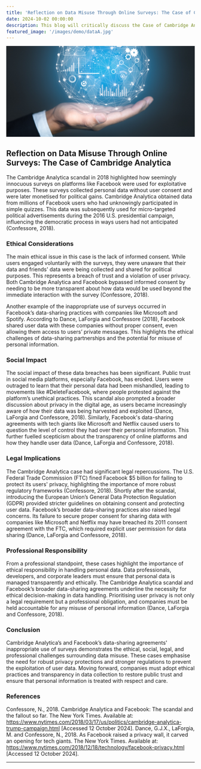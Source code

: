 ```yaml
---
title: 'Reflection on Data Misuse Through Online Surveys: The Case of Cambridge Analytica'
date: 2024-10-02 00:00:00
description: This blog will critically discuss the Case of Cambridge Analytica
featured_image: '/images/demo/dataA.jpg'
---
```


![](/images/demo/dataA.jpg)

## Reflection on Data Misuse Through Online Surveys: The Case of Cambridge Analytica

The Cambridge Analytica scandal in 2018 highlighted how seemingly innocuous surveys on platforms like Facebook were used for exploitative purposes. These surveys collected personal data without user consent and were later monetised for political gains. Cambridge Analytica obtained data from millions of Facebook users who had unknowingly participated in simple quizzes. This data was subsequently used for micro-targeted political advertisements during the 2016 U.S. presidential campaign, influencing the democratic process in ways users had not anticipated (Confessore, 2018).

### Ethical Considerations
The main ethical issue in this case is the lack of informed consent. While users engaged voluntarily with the surveys, they were unaware that their data and friends' data were being collected and shared for political purposes. This represents a breach of trust and a violation of user privacy. Both Cambridge Analytica and Facebook bypassed informed consent by needing to be more transparent about how data would be used beyond the immediate interaction with the survey (Confessore, 2018).

Another example of the inappropriate use of surveys occurred in Facebook’s data-sharing practices with companies like Microsoft and Spotify. According to Dance, LaForgia and Confessore (2018), Facebook shared user data with these companies without proper consent, even allowing them access to users’ private messages. This highlights the ethical challenges of data-sharing partnerships and the potential for misuse of personal information.

### Social Impact
The social impact of these data breaches has been significant. Public trust in social media platforms, especially Facebook, has eroded. Users were outraged to learn that their personal data had been mishandled, leading to movements like #DeleteFacebook, where people protested against the platform’s unethical practices. This scandal also prompted a broader discussion about privacy in the digital age, as users became increasingly aware of how their data was being harvested and exploited (Dance, LaForgia and Confessore, 2018).
Similarly, Facebook's data-sharing agreements with tech giants like Microsoft and Netflix caused users to question the level of control they had over their personal information. This further fuelled scepticism about the transparency of online platforms and how they handle user data (Dance, LaForgia and Confessore, 2018).

### Legal Implications
The Cambridge Analytica case had significant legal repercussions. The U.S. Federal Trade Commission (FTC) fined Facebook $5 billion for failing to protect its users' privacy, highlighting the importance of more robust regulatory frameworks (Confessore, 2018). Shortly after the scandal, introducing the European Union’s General Data Protection Regulation (GDPR) provided stricter guidelines on obtaining consent and protecting user data.
Facebook’s broader data-sharing practices also raised legal concerns. Its failure to secure proper consent for sharing data with companies like Microsoft and Netflix may have breached its 2011 consent agreement with the FTC, which required explicit user permission for data sharing (Dance, LaForgia and Confessore, 2018).

### Professional Responsibility
From a professional standpoint, these cases highlight the importance of ethical responsibility in handling personal data. Data professionals, developers, and corporate leaders must ensure that personal data is managed transparently and ethically. The Cambridge Analytica scandal and Facebook’s broader data-sharing agreements underline the necessity for ethical decision-making in data handling. Prioritising user privacy is not only a legal requirement but a professional obligation, and companies must be held accountable for any misuse of personal information (Dance, LaForgia and Confessore, 2018).

### Conclusion
Cambridge Analytica’s and Facebook’s data-sharing agreements' inappropriate use of surveys demonstrates the ethical, social, legal, and professional challenges surrounding data misuse. These cases emphasise the need for robust privacy protections and stronger regulations to prevent the exploitation of user data. Moving forward, companies must adopt ethical practices and transparency in data collection to restore public trust and ensure that personal information is treated with respect and care.
 
### References
Confessore, N., 2018. Cambridge Analytica and Facebook: The scandal and the fallout so far. The New York Times. Available at: https://www.nytimes.com/2018/03/17/us/politics/cambridge-analytica-trump-campaign.html [Accessed 12 October 2024].
Dance, G.J.X., LaForgia, M. and Confessore, N., 2018. As Facebook raised a privacy wall, it carved an opening for tech giants. The New York Times. Available at: https://www.nytimes.com/2018/12/18/technology/facebook-privacy.html [Accessed 12 October 2024].


---
